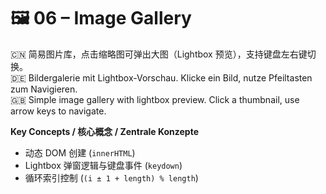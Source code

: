 # 🖼️ 06 – Image Gallery

🇨🇳 简易图片库，点击缩略图可弹出大图（Lightbox 预览），支持键盘左右键切换。  
🇩🇪 Bildergalerie mit Lightbox-Vorschau. Klicke ein Bild, nutze Pfeiltasten zum Navigieren.  
🇬🇧 Simple image gallery with lightbox preview. Click a thumbnail, use arrow keys to navigate.

**Key Concepts / 核心概念 / Zentrale Konzepte**
- 动态 DOM 创建 (`innerHTML`)
- Lightbox 弹窗逻辑与键盘事件 (`keydown`)
- 循环索引控制 (`(i ± 1 + length) % length`)
